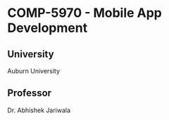 # COMP-5970 - Mobile App Development

## University

Auburn University

## Professor

Dr. Abhishek Jariwala
